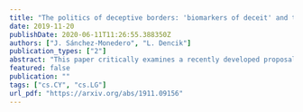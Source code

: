 ```yaml
---
title: "The politics of deceptive borders: 'biomarkers of deceit' and the case of iBorderCtrl"
date: 2019-11-20
publishDate: 2020-06-11T11:26:55.388350Z
authors: ["J. Sánchez-Monedero", "L. Dencik"]
publication_types: ["2"]
abstract: "This paper critically examines a recently developed proposal for a border control system called iBorderCtrl, designed to detect deception based on facial recognition technology and the measurement of micro-expressions, termed 'biomarkers of deceit'. Funded under the European Commission's Horizon 2020 programme, we situate our analysis in the wider political economy of 'emotional AI' and the history of deception detection technologies. We then move on to interrogate the design of iBorderCtrl using publicly available documents and assess the assumptions and scientific validation underpinning the project design. Finally, drawing on a Bayesian analysis we outline statistical fallacies in the foundational premise of mass screening and argue that it is very unlikely that the model that iBorderCtrl provides for deception detection would work in practice. By interrogating actual systems in this way, we argue that we can begin to question the very premise of the development of data-driven systems, and emotional AI and deception detection in particular, pushing back on the assumption that these systems are fulfilling the tasks they claim to be attending to and instead ask what function such projects carry out in the creation of subjects and management of populations. This function is not merely technical but, rather, we argue, distinctly political and forms part of a mode of governance increasingly shaping life opportunities and fundamental rights."
featured: false
publication: ""
tags: ["cs.CY", "cs.LG"]
url_pdf: "https://arxiv.org/abs/1911.09156"
---
```


